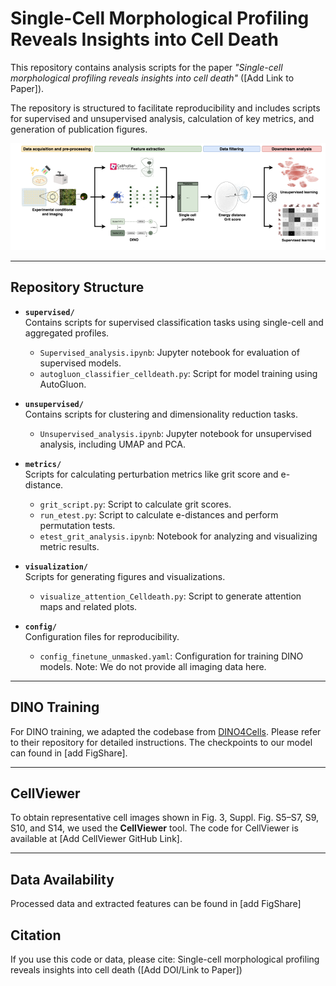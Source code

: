 # Single-Cell Morphological Profiling Reveals Insights into Cell Death  

This repository contains analysis scripts for the paper *"Single-cell morphological profiling reveals insights into cell death"* ([Add Link to Paper]).  

The repository is structured to facilitate reproducibility and includes scripts for supervised and unsupervised analysis, calculation of key metrics, and generation of publication figures.

![Figure 1: Workflow overview for the work in the above paper](workflow_only.png)

---

## Repository Structure  

- **`supervised/`**  
  Contains scripts for supervised classification tasks using single-cell and aggregated profiles.  
  - `Supervised_analysis.ipynb`: Jupyter notebook for evaluation of supervised models.  
  - `autogluon_classifier_celldeath.py`: Script for model training using AutoGluon.  

- **`unsupervised/`**  
  Contains scripts for clustering and dimensionality reduction tasks.  
  - `Unsupervised_analysis.ipynb`: Jupyter notebook for unsupervised analysis, including UMAP and PCA.

- **`metrics/`**  
  Scripts for calculating perturbation metrics like grit score and e-distance.  
  - `grit_script.py`: Script to calculate grit scores.  
  - `run_etest.py`: Script to calculate e-distances and perform permutation tests.  
  - `etest_grit_analysis.ipynb`: Notebook for analyzing and visualizing metric results.  

- **`visualization/`**  
  Scripts for generating figures and visualizations.  
  - `visualize_attention_Celldeath.py`: Script to generate attention maps and related plots.

- **`config/`**  
  Configuration files for reproducibility.  
  - `config_finetune_unmasked.yaml`: Configuration for training DINO models. Note: We do not provide all imaging data here.

---

## DINO Training  

For DINO training, we adapted the codebase from [DINO4Cells](https://github.com/broadinstitute/DINO4Cells_code). Please refer to their repository for detailed instructions. The checkpoints to our model can found in [add FigShare].

---

## CellViewer  

To obtain representative cell images shown in Fig. 3, Suppl. Fig. S5–S7, S9, S10, and S14, we used the **CellViewer** tool. The code for CellViewer is available at [Add CellViewer GitHub Link].

---

## Data Availability
Processed data and extracted features can be found in [add FigShare]

## Citation
If you use this code or data, please cite:
Single-cell morphological profiling reveals insights into cell death ([Add DOI/Link to Paper])

